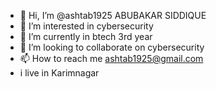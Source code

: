 - 👋 Hi, I’m @ashtab1925 ABUBAKAR SIDDIQUE
- 👀 I’m interested in cybersecurity
- 🌱 I’m currently in btech 3rd year
- 💞️ I’m looking to collaborate on cybersecurity
- 📫 How to reach me ashtab1925@gmail.com
- i live in Karimnagar

<!---
ashtab1925/ashtab1925 is a ✨ special ✨ repository because its `README.md` (this file) appears on your GitHub profile.
You can click the Preview link to take a look at your changes.
--->
